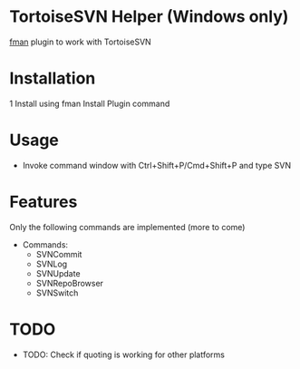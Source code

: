 # TortoiseSVN Helper (Windows only) 
[fman](https://fman.io) plugin to work with TortoiseSVN

# Installation
1 Install using fman Install Plugin command

# Usage
* Invoke command window with Ctrl+Shift+P/Cmd+Shift+P and type SVN

# Features
Only the following commands are implemented (more to come)
* Commands:
  * SVNCommit
  * SVNLog
  * SVNUpdate
  * SVNRepoBrowser
  * SVNSwitch

# TODO

* TODO: Check if quoting is working for other platforms